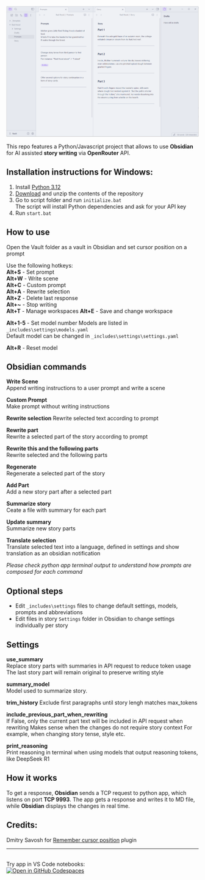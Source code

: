 ![screenshot](screenshot.png)

This repo features a Python/Javascript project that allows to use **Obsidian** for AI assisted **story writing** via **OpenRouter** API.  

## Installation instructions for Windows:
1. Install [Python 3.12](https://www.python.org/downloads/release/python-3122/)  
2. [Download](https://github.com/aksenov-fx/Obsidian-AI-Story-Writer/archive/refs/heads/main.zip) and unzip the contents of the repository  
3. Go to script folder and run `initialize.bat`  
The script will install Python dependencies and ask for your API key
4. Run `start.bat`  

## How to use
Open the Vault folder as a vault in Obsidian and set cursor position on a prompt

Use the following hotkeys:  
**Alt+S** - Set prompt  
**Alt+W** - Write scene  
**Alt+C** - Custom prompt  
**Alt+A** - Rewrite selection  
**Alt+Z** - Delete last response  
**Alt+~** - Stop writing  
**Alt+T** - Manage workspaces
**Alt+E** - Save and change workspace

**Alt+1-5** - Set model number 
Models are listed in `_includes\settings\models.yaml`  
Default model can be changed in `_includes\settings\settings.yaml`

**Alt+R** - Reset model

## Obsidian commands
**Write Scene**  
Append writing instructions to a user prompt and write a scene  

**Custom Prompt**  
Make prompt without writing instructions  

**Rewrite selection**
Rewrite selected text according to prompt

**Rewrite part**  
Rewrite a selected part of the story according to prompt  

**Rewrite this and the following parts**  
Rewrite selected and the following parts  

**Regenerate**  
Regenerate a selected part of the story  

**Add Part**  
Add a new story part after a selected part  

**Summarize story**  
Ceate a file with summary for each part

**Update summary**  
Summarize new story parts

**Translate selection**  
Translate selected text into a language, defined in settings and show translation as an obsidian notification  

*Please check python app terminal output to understand how prompts are composed for each command*

## Optional steps
- Edit `_includes\settings` files to change default settings, models, prompts and abbreviations
- Edit files in story `Settings` folder in Obsidian to change settings individually per story

## Settings

**use_summary**  
Replace story parts with summaries in API request to reduce token usage  
The last story part will remain original to preserve writing style

**summary_model**  
Model used to summarize story.  

**trim_history**
Exclude first paragraphs until story lengh matches max_tokens

**include_previous_part_when_rewriting**  
If False, only the current part text will be included in API request when rewriting
Makes sense when the changes do not require story context
For example, when changing story tense, style etc.

**print_reasoning**  
Print reasoning in terminal when using models that output reasoning tokens, like DeepSeek R1  

## How it works
To get a response, **Obsidian** sends a TCP request to python app, which listens on port **TCP 9993**. The app gets a response and writes it to MD file, while **Obsidian** displays the changes in real time.  

## Credits:
Dmitry Savosh for [Remember cursor position](https://github.com/dy-sh/obsidian-remember-cursor-position) plugin  

---
\
Try app in VS Code notebooks:  
[![Open in GitHub Codespaces](https://github.com/codespaces/badge.svg)](https://github.com/codespaces/new?hide_repo_select=true&ref=main&repo=941547309&skip_quickstart=true)